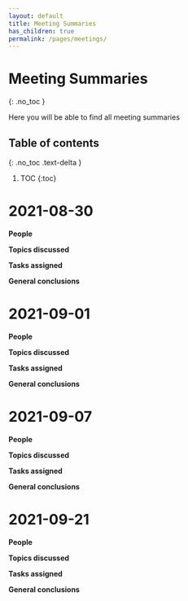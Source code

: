 ```yaml
---
layout: default
title: Meeting Summaries
has_children: true
permalink: /pages/meetings/
---
```





# Meeting Summaries
{: .no_toc }

Here you will be able to find all meeting summaries

## Table of contents
{: .no_toc .text-delta }

1. TOC
{:toc}

# 2021-08-30

**People**

**Topics discussed**

**Tasks assigned**

**General conclusions**

# 2021-09-01

**People**

**Topics discussed**

**Tasks assigned**

**General conclusions**

# 2021-09-07

**People**

**Topics discussed**

**Tasks assigned**

**General conclusions**


# 2021-09-21

**People**

**Topics discussed**

**Tasks assigned**

**General conclusions**
